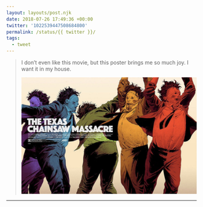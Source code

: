 ```yaml
---
layout: layouts/post.njk
date: 2018-07-26 17:49:36 +00:00
twitter: '1022539447508684800'
permalink: /status/{{ twitter }}/
tags: 
  - tweet
---
```


> I don’t even like this movie, but this poster brings me so much joy. I want it in my house. 
> 
> ![Artwork for "The Texas Chainsaw Massacre" with Leatherface in five different, rainbow-colored poses so it looks like he's gleefully dancing.](/img/1022539447508684800-DjDJ67QV4AAe6Nc.jpg)

---
